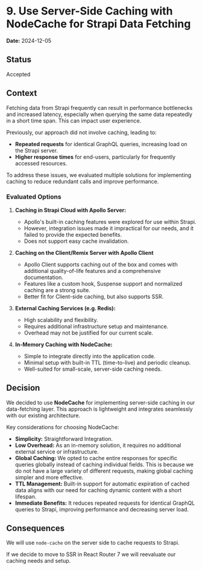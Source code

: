 # 9. Use Server-Side Caching with NodeCache for Strapi Data Fetching

**Date:** 2024-12-05

## Status

Accepted

## Context

Fetching data from Strapi frequently can result in performance
bottlenecks and increased latency, especially when querying the same
data repeatedly in a short time span. This can impact user experience.

Previously, our approach did not involve caching, leading to:

- **Repeated requests** for identical GraphQL queries, increasing load on the Strapi server.
- **Higher response times** for end-users, particularly for frequently accessed resources.

To address these issues, we evaluated multiple solutions for
implementing caching to reduce redundant calls and improve performance.

### Evaluated Options

1. **Caching in Strapi Cloud with Apollo Server:**

   - Apollo's built-in caching features were explored for use within Strapi.
   - However, integration issues made it impractical for our needs, and it failed to provide the expected benefits.
   - Does not support easy cache invalidation.

2. **Caching on the Client/Remix Server with Apollo Client**

   - Apollo Client supports caching out of the box and comes with additional quality-of-life features and a comprehensive documentation.
   - Features like a custom hook, Suspense support and normalized caching are a strong suite.
   - Better fit for Client-side caching, but also supports SSR.

3. **External Caching Services (e.g. Redis):**

   - High scalability and flexibility.
   - Requires additional infrastructure setup and maintenance.
   - Overhead may not be justified for our current scale.

4. **In-Memory Caching with NodeCache:**

   - Simple to integrate directly into the application code.
   - Minimal setup with built-in TTL (time-to-live) and periodic cleanup.
   - Well-suited for small-scale, server-side caching needs.

## Decision

We decided to use **NodeCache** for implementing server-side caching in our data-fetching layer.
This approach is lightweight and integrates seamlessly with our existing architecture.

Key considerations for choosing NodeCache:

- **Simplicity:** Straightforward Integration.
- **Low Overhead:** As an in-memory solution, it requires no additional external service or infrastructure.
- **Global Caching:** We opted to cache entire responses for specific queries globally instead of caching individual fields. This is because we do not have a large variety of different requests, making global caching simpler and more effective.
- **TTL Management:** Built-in support for automatic expiration of cached data aligns with our need for caching dynamic content with a short lifespan.
- **Immediate Benefits:** It reduces repeated requests for identical GraphQL queries to Strapi, improving performance and decreasing server load.

## Consequences

We will use `node-cache` on the server side to cache requests to Strapi.

If we decide to move to SSR in React Router 7 we will reevaluate our caching needs and setup.
